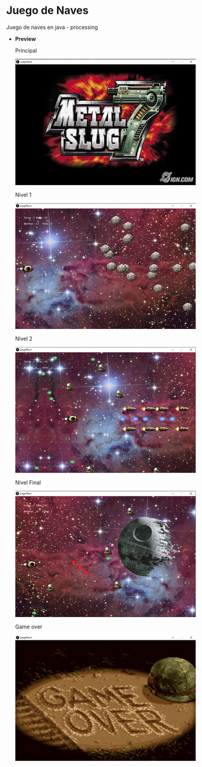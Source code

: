  # Juego de Naves


 Juego de naves en java - processing
- **Preview**

  Principal

  ![preview img](/preview/inicio.jpg)
  
  
  Nivel 1

  ![preview img](/preview/nivel_01.jpg)
  
  Nivel 2

  ![preview img](/preview/nivel_02.jpg)
  
  Nivel Final

  ![preview img](/preview/nivel_03.jpg)
  
  Game over

  ![preview img](/preview/game_over.jpg)